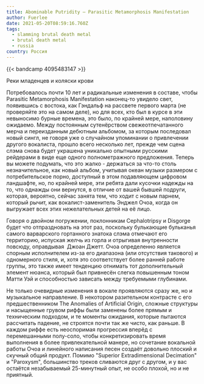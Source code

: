 ```yaml
---
title: Abominable Putridity — Parasitic Metamorphosis Manifestation
author: Fuerlee
date: 2021-05-20T08:59:16.760Z
tags:
  - slamming brutal death metal
  - brutal death metal
  - russia
country: Россия
---
```

{{< bandcamp 4095483147 >}}

Реки младенцев и коляски крови



Потребовалось почти 10 лет и радикальные изменения в составе, чтобы Parasitic Metamorphosis Manifestation наконец-то увидело свет, появившись с востока, как Гэндальф на рассвете первого марта (не проверяйте это на самом деле), но для всех, кто был в курсе в эти невыносимо бурные времена, это было, по крайней мере, наполовину ожидаемо. Между постоянным сутенёрством свежеотпечатанного мерча и переизданным дебютным альбомом, за которым последовал новый сингл, не говоря уже о случайном упоминании о привлечении другого вокалиста, прошло всего несколько лет, прежде чем сцена слэма снова будет украшена уникально опытными русскими рейдерами в виде еще одного полнометражного предложения. Теперь вы можете подумать, что это жалко - держаться за что-то столь незначительное, как новый альбом, учитывая океан музыки размером с потребительское порно, доступный в этом подавляющем цифровом ландшафте, но, по крайней мере, эти ребята дали кусочки надежды на то, что однажды они вернутся, в отличие от вашей бывшей подруги, которая, вероятно, сейчас занята тем, что ходит с новым парнем, который рычит, как вокалист-заменитель Энджел Очоа, когда он выгружает всех этих нежелательных детей на её лицо.



Говоря о двойном погружении, поклонникам Cephalotripsy и Disgorge будет что отпраздновать на этот раз, поскольку булькающие бульканья самого варварского гортанного знатока слэма отмечают его территорию, испуская желчь из горла и отрыгивая внутренности повсюду, оправдывая  Джоан Джетт. Очоа определенно является спорным исполнителем из-за его диапазона (или отсутствия такового) и одномерного стиля, и, хотя это соответствует более ранней работе группы, это также имеет тенденцию отнимать тот дополнительный элемент нюанса, который был привнесён слегка повышенным тоном Матти Уэй и способностью зависать между требуемыми глубинами.



Не только очевидные изменения в вокале проявляются сразу же, но и музыкальное направление. В некотором разительном контрасте с его предшественником The Anomalies of Artificial Origin, сложные структуры и насыщенные грувом риффы были заменены более прямым и техническим подходом, и те моменты ожидания, которые пытаются рассчитать падение, не строятся почти так же чисто, как раньше. В каждом риффе есть неоспоримая прогрессия вперёд с перемешанными полу-соло, чтобы конкретизировать время выполнения в более привлекательной манере, но сочетание вокальной работы Очоа и линейного написания песен создаёт довольно плоский и скучный общий продукт. Помимо "Superior Extradimensional Decimation" и "Paroxysm", большинство треков сливаются друг с другом, и у вас остаётся незабываемый 25-минутный опыт, не особо плохой, но и не приятный.